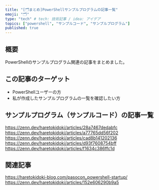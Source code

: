 ```yaml
---
title: "[🗂まとめ]PowerShellサンプルプログラムの記事一覧"
emoji: "🗂"
type: "tech" # tech: 技術記事 / idea: アイデア
topics: ["powershell", "サンプルコード", "サンプルプログラム"]
published: true
---
```

## 概要
PowerShellのサンプルプログラム関連の記事をまとめました。

## この記事のターゲット
- PowerShellユーザーの方
- 私が作成したサンプルプログラムの一覧を確認したい方

## サンプルプログラム（サンプルコード）の記事一覧
https://zenn.dev/haretokidoki/articles/28a7467dedabfc
https://zenn.dev/haretokidoki/articles/a77765dd56f202
https://zenn.dev/haretokidoki/articles/cad8b141202136
https://zenn.dev/haretokidoki/articles/d93f7608754bff
https://zenn.dev/haretokidoki/articles/f1634c386ffc1d

## 関連記事
https://haretokidoki-blog.com/pasocon_powershell-startup/
https://zenn.dev/haretokidoki/articles/152e606290b9a5

